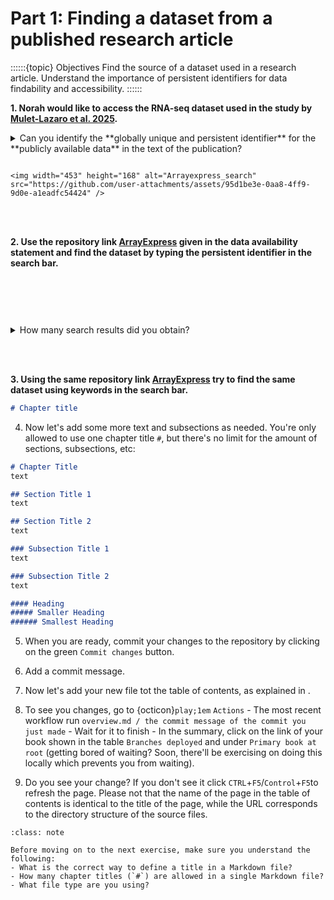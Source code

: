 # Part 1: Finding a dataset from a published research article

::::::{topic} Objectives
Find the source of a dataset used in a research article.
Understand the importance of persistent identifiers for data findability and accessibility.
::::::

**1. Norah would like to access the RNA-seq dataset used in the study by [Mulet-Lazaro et al. 2025](https://onlinelibrary.wiley.com/doi/10.1002/hem3.70195).**

<details>
<summary>Can you identify the **globally unique and persistent identifier** for the **publicly available data** in the text of the publication?</summary>

```
E-MTAB-15145 

```
</details>

````{hint} Check the Data Availability Statement under Open Research

<img width="453" height="168" alt="Arrayexpress_search" src="https://github.com/user-attachments/assets/95d1be3e-0aa8-4ff9-9d0e-a1eadfc54424" />

````

<br></br>

**2. Use the repository link [ArrayExpress](https://www.ebi.ac.uk/biostudies/arrayexpress/) given in the data availability statement and find the dataset by typing the persistent identifier in the search bar.**

```{Warning} Remove all blank spaces when pasting the PI in the search bar!


```

<br></br>

<details>
<summary>How many search results did you obtain?</summary>

```
1

```
</details>

<br></br>

**3. Using the same repository link [ArrayExpress](https://www.ebi.ac.uk/biostudies/arrayexpress/) try to find the same dataset using keywords in the search bar.**



```md
# Chapter title

```

4. Now let's add some more text and subsections as needed. You're only allowed to use one chapter title `#`, but there's no limit for the amount of sections, subsections, etc:

```md
# Chapter Title 
text

## Section Title 1
text

## Section Title 2
text

### Subsection Title 1
text

### Subsection Title 2
text

#### Heading 
##### Smaller Heading
###### Smallest Heading
```

5. When you are ready, commit your changes to the repository by clicking on the green `Commit changes` button.

6. Add a commit message.

7. Now let's add your new file tot the table of contents, as explained in [](../exercises/002.md).

8. To see you changes, go to {octicon}`play;1em` `Actions` - The most recent workflow run `overview.md / the commit message of the commit you just made` - Wait for it to finish - In the summary, click on the link of your book shown in the table `Branches deployed` and under `Primary book at root` (getting bored of waiting? Soon, there'll be exercising on doing this locally which prevents you from waiting).

9. Do you see your change? If you don't see it click `CTRL`+`F5`/`Control`+`F5`to refresh the page. Please not that the name of the page in the table of contents is identical to the title of the page, while the URL corresponds to the directory structure of the source files.

```{admonition} Check your understanding
:class: note

Before moving on to the next exercise, make sure you understand the following:
- What is the correct way to define a title in a Markdown file?
- How many chapter titles (`#`) are allowed in a single Markdown file?
- What file type are you using?
```
